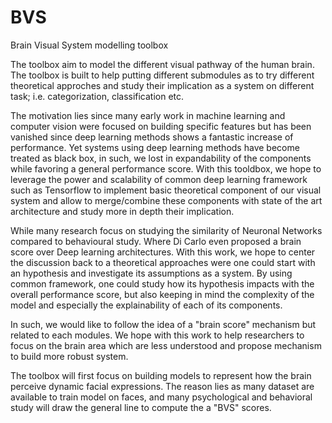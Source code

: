 # BVS
Brain Visual System modelling toolbox

The toolbox aim to model the different visual pathway of the human brain. The toolbox is built to help putting different submodules as to try different theoretical approches and study their implication as a system on different task; i.e. categorization, classification etc. 

The motivation lies since many early work in machine learning and computer vision were focused on building specific features but has been vanished since deep learning methods shows a fantastic increase of performance. Yet systems using deep learning methods have become treated as black box, in such, we lost in expandability of the components while favoring a general performance score. With this tooldbox, we hope to leverage the power and scalability of common deep learning framework such as Tensorflow to implement basic theoretical component of our visual system and allow to merge/combine these components with state of the art architecture and study more in depth their implication. 

While many research focus on studying the similarity of Neuronal Networks compared to behavioural study. Where Di Carlo even proposed a brain score over Deep learning architectures. With this work, we hope to center the discussion back to a theoretical approaches were one could start with an hypothesis and investigate its assumptions as a system. By using common framework, one could study how its hypothesis impacts with the overall performance score, but also keeping in mind the complexity of the model and especially the explainability of each of its components. 

In such, we would like to follow the idea of a "brain score" mechanism but related to each modules. We hope with this work to help researchers to focus on the brain area which are less understood and propose mechanism to build more robust system.

The toolbox will first focus on building models to represent how the brain perceive dynamic facial expressions. The reason lies as many dataset are available to train model on faces, and many psychological and behavioral study will draw the general line to compute the a "BVS" scores. 